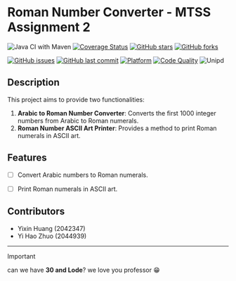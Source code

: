 # Roman Number Converter  - MTSS Assignment 2


 ![Java CI with Maven](https://github.com/whyle/MTSS2/workflows/Java%20CI%20with%20Maven/badge.svg) [![Coverage Status](https://coveralls.io/repos/github/Whyle/MTSS2/badge.svg?branch=main)](https://coveralls.io/github/Whyle/MTSS2?branch=main) [![GitHub stars](https://img.shields.io/github/stars/Whyle/MTSS2?style=social)](https://github.com/Whyle/MTSS2/stargazers) [![GitHub forks](https://img.shields.io/github/forks/Whyle/MTSS2?style=social)](https://github.com/Whyle/MTSS2/network/members)
 
 [![GitHub issues](https://img.shields.io/github/issues/Whyle/MTSS2)](https://github.com/Whyle/MTSS2/issues) [![GitHub last commit](https://img.shields.io/github/last-commit/Whyle/MTSS2)](https://github.com/Whyle/MTSS2/commits/main) [![Platform](https://img.shields.io/badge/platform-Windows%20%7C%20Mac%20%7C%20Linux-blue)](https://github.com/Whyle/MTSS2) [![Code Quality](https://img.shields.io/codacy/grade/1f7a3f8730654eb9b7c26f4d53d722ba)](https://www.codacy.com/manual/Whyle/MTSS2) ![Unipd](https://img.shields.io/badge/MTSS2-UNIPD-red)

## Description

This project aims to provide two functionalities:


1. **Arabic to Roman Number Converter**: Converts the first 1000 integer numbers from Arabic to Roman numerals.
2. **Roman Number ASCII Art Printer**: Provides a method to print Roman numerals in ASCII art.

## Features

- [ ] Convert Arabic numbers to Roman numerals.

- [ ] Print Roman numerals in ASCII art.

## Contributors

 - Yixin Huang (2042347)
 - Yi Hao Zhuo (2044939)

---
> [!IMPORTANT]
> can we have **30 and Lode**? we love you professor  :grin: